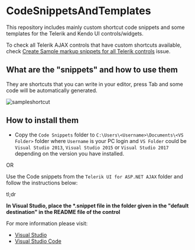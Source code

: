 # CodeSnippetsAndTemplates
This repository includes mainly custom shortcut code snippets and some templates for the Telerik and Kendo UI controls/widgets.

To check all Telerik AJAX controls that have custom shortcuts available, check [Create Sample markup snippets for all Telerik controls](https://github.com/telerik/CodeSnippetsAndTemplates/issues/3) issue.

## What are the "snippets" and how to use them

They are shortcuts that you can write in your editor, press Tab and some code will be automatically generated.

![sampleshortcut](https://code.visualstudio.com/assets/docs/editor/userdefinedsnippets/ajax-snippet.gif)

## How to install them

- Copy the `Code Snippets` folder to `C:\Users\<Username>\Documents\<VS Folder>` folder where `Username` is your PC login and `VS Folder` could be `Visual Studio 2013`, `Visual Studio 2015` or `Visual Studio 2017` depending on the version you have installed.

OR

Use the Code snippets from the `Telerik UI for ASP.NET AJAX` folder and follow the instructions below:

tl;dr

**In Visual Studio, place the \*.snippet file in the folder given in the "default destination" in the README file of the control**

For more information please visit:
- [Visual Studio](https://msdn.microsoft.com/en-us/library/ms165394.aspx)
- [Visual Studio Code](https://code.visualstudio.com/docs/editor/userdefinedsnippets)

